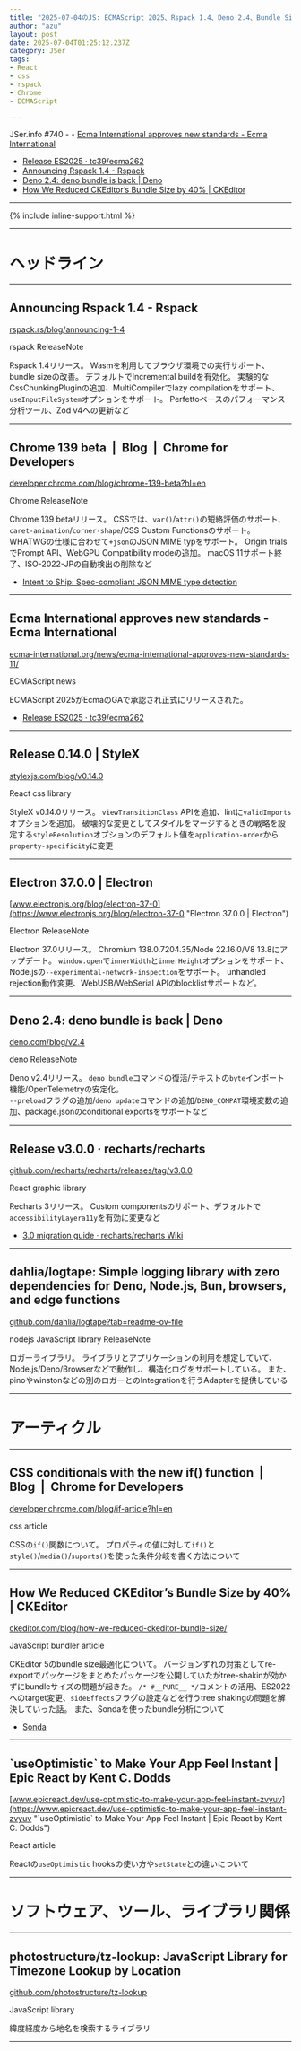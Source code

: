 ```yaml
---
title: "2025-07-04のJS: ECMAScript 2025、Rspack 1.4、Deno 2.4、Bundle Sizeの改善"
author: "azu"
layout: post
date: 2025-07-04T01:25:12.237Z
category: JSer
tags:
- React
- css
- rspack
- Chrome
- ECMAScript

---
```


JSer.info #740 - - [Ecma International approves new standards - Ecma International](https://ecma-international.org/news/ecma-international-approves-new-standards-11/)
- [Release ES2025 · tc39/ecma262](https://github.com/tc39/ecma262/releases/tag/es2025)
- [Announcing Rspack 1.4 - Rspack](https://rspack.rs/blog/announcing-1-4)
- [Deno 2.4: deno bundle is back | Deno](https://deno.com/blog/v2.4)
- [How We Reduced CKEditor’s Bundle Size by 40% | CKEditor](https://ckeditor.com/blog/how-we-reduced-ckeditor-bundle-size/)


----

{% include inline-support.html %}

----

<h1 class="site-genre">ヘッドライン</h1>

----

## Announcing Rspack 1.4 - Rspack
[rspack.rs/blog/announcing-1-4](https://rspack.rs/blog/announcing-1-4 "Announcing Rspack 1.4 - Rspack")
<p class="jser-tags jser-tag-icon"><span class="jser-tag">rspack</span> <span class="jser-tag">ReleaseNote</span></p>

Rspack 1.4リリース。
Wasmを利用してブラウザ環境での実行サポート、bundle sizeの改善。
デフォルトでIncremental buildを有効化。
実験的なCssChunkingPluginの追加、MultiCompilerでlazy compilationをサポート、`useInputFileSystem`オプションをサポート。
Perfettoベースのパフォーマンス分析ツール、Zod v4への更新など


----

## Chrome 139 beta  |  Blog  |  Chrome for Developers
[developer.chrome.com/blog/chrome-139-beta?hl&#x3D;en](https://developer.chrome.com/blog/chrome-139-beta?hl=en "Chrome 139 beta  |  Blog  |  Chrome for Developers")
<p class="jser-tags jser-tag-icon"><span class="jser-tag">Chrome</span> <span class="jser-tag">ReleaseNote</span></p>

Chrome 139 betaリリース。
CSSでは、`var()`/`attr()`の短絡評価のサポート、`caret-animation`/`corner-shape`/CSS Custom Functionsのサポート。
WHATWGの仕様に合わせて`+json`のJSON MIME typをサポート。
Origin trialsでPrompt API、WebGPU Compatibility modeの追加。
macOS 11サポート終了、ISO-2022-JPの自動検出の削除など

- [Intent to Ship: Spec-compliant JSON MIME type detection](https://groups.google.com/a/chromium.org/g/blink-dev/c/-lZFLXH7_Y8/m/ZzgLXc91AQAJ "Intent to Ship: Spec-compliant JSON MIME type detection")

----

## Ecma International approves new standards - Ecma International
[ecma-international.org/news/ecma-international-approves-new-standards-11/](https://ecma-international.org/news/ecma-international-approves-new-standards-11/ "Ecma International approves new standards - Ecma International")
<p class="jser-tags jser-tag-icon"><span class="jser-tag">ECMAScript</span> <span class="jser-tag">news</span></p>

ECMAScript 2025がEcmaのGAで承認され正式にリリースされた。

- [Release ES2025 · tc39/ecma262](https://github.com/tc39/ecma262/releases/tag/es2025 "Release ES2025 · tc39/ecma262")

----

## Release 0.14.0 | StyleX
[stylexjs.com/blog/v0.14.0](https://stylexjs.com/blog/v0.14.0 "Release 0.14.0 | StyleX")
<p class="jser-tags jser-tag-icon"><span class="jser-tag">React</span> <span class="jser-tag">css</span> <span class="jser-tag">library</span></p>

StyleX v0.14.0リリース。
`viewTransitionClass` APIを追加、lintに`validImports`オプションを追加。
破壊的な変更としてスタイルをマージするときの戦略を設定する`styleResolution`オプションのデフォルト値を`application-order`から`property-specificity`に変更


----

## Electron 37.0.0 | Electron
[www.electronjs.org/blog/electron-37-0](https://www.electronjs.org/blog/electron-37-0 "Electron 37.0.0 | Electron")
<p class="jser-tags jser-tag-icon"><span class="jser-tag">Electron</span> <span class="jser-tag">ReleaseNote</span></p>

Electron 37.0リリース。
Chromium 138.0.7204.35/Node 22.16.0/V8 13.8にアップデート。
`window.open`で`innerWidth`と`innerHeight`オプションをサポート、Node.jsの`--experimental-network-inspection`をサポート。
unhandled rejection動作変更、WebUSB/WebSerial APIのblocklistサポートなど。


----

## Deno 2.4: deno bundle is back | Deno
[deno.com/blog/v2.4](https://deno.com/blog/v2.4 "Deno 2.4: deno bundle is back | Deno")
<p class="jser-tags jser-tag-icon"><span class="jser-tag">deno</span> <span class="jser-tag">ReleaseNote</span></p>

Deno v2.4リリース。
`deno bundle`コマンドの復活/テキストの`byte`インポート機能/OpenTelemetryの安定化。  
`--preload`フラグの追加/`deno update`コマンドの追加/`DENO_COMPAT`環境変数の追加、package.jsonのconditional exportsをサポートなど


----

## Release v3.0.0 · recharts/recharts
[github.com/recharts/recharts/releases/tag/v3.0.0](https://github.com/recharts/recharts/releases/tag/v3.0.0 "Release v3.0.0 · recharts/recharts")
<p class="jser-tags jser-tag-icon"><span class="jser-tag">React</span> <span class="jser-tag">graphic</span> <span class="jser-tag">library</span></p>

Recharts 3リリース。
Custom componentsのサポート、デフォルトで`accessibilityLayera11y`を有効に変更など

- [3.0 migration guide · recharts/recharts Wiki](https://github.com/recharts/recharts/wiki/3.0-migration-guide#breaking-code-changes "3.0 migration guide · recharts/recharts Wiki")

----

## dahlia/logtape: Simple logging library with zero dependencies for Deno, Node.js, Bun, browsers, and edge functions
[github.com/dahlia/logtape?tab&#x3D;readme-ov-file](https://github.com/dahlia/logtape?tab=readme-ov-file "dahlia/logtape: Simple logging library with zero dependencies for Deno, Node.js, Bun, browsers, and edge functions")
<p class="jser-tags jser-tag-icon"><span class="jser-tag">nodejs</span> <span class="jser-tag">JavaScript</span> <span class="jser-tag">library</span> <span class="jser-tag">ReleaseNote</span></p>

ロガーライブラリ。
ライブラリとアプリケーションの利用を想定していて、Node.js/Deno/Browserなどで動作し、構造化ログをサポートしている。
また、pinoやwinstonなどの別のロガーとのIntegrationを行うAdapterを提供している


----
<h1 class="site-genre">アーティクル</h1>

----

## CSS conditionals with the new if() function  |  Blog  |  Chrome for Developers
[developer.chrome.com/blog/if-article?hl&#x3D;en](https://developer.chrome.com/blog/if-article?hl=en "CSS conditionals with the new if() function  |  Blog  |  Chrome for Developers")
<p class="jser-tags jser-tag-icon"><span class="jser-tag">css</span> <span class="jser-tag">article</span></p>

CSSの`if()`関数について。
プロパティの値に対して`if()`と`style()`/`media()`/`suports()`を使った条件分岐を書く方法について


----

## How We Reduced CKEditor’s Bundle Size by 40% | CKEditor
[ckeditor.com/blog/how-we-reduced-ckeditor-bundle-size/](https://ckeditor.com/blog/how-we-reduced-ckeditor-bundle-size/ "How We Reduced CKEditor’s Bundle Size by 40% | CKEditor")
<p class="jser-tags jser-tag-icon"><span class="jser-tag">JavaScript</span> <span class="jser-tag">bundler</span> <span class="jser-tag">article</span></p>

CKEditor 5のbundle size最適化について。
バージョンずれの対策としてre-exportでパッケージをまとめたパッケージを公開していたがtree-shakinが効かずにbundleサイズの問題が起きた。
`/* #__PURE__ */`コメントの活用、ES2022へのtarget変更、`sideEffects`フラグの設定などを行うtree shakingの問題を解決していった話。
また、Sondaを使ったbundle分析について

- [Sonda](https://sonda.dev/ "Sonda")

----

## \`useOptimistic\` to Make Your App Feel Instant | Epic React by Kent C. Dodds
[www.epicreact.dev/use-optimistic-to-make-your-app-feel-instant-zvyuv](https://www.epicreact.dev/use-optimistic-to-make-your-app-feel-instant-zvyuv "\`useOptimistic\` to Make Your App Feel Instant | Epic React by Kent C. Dodds")
<p class="jser-tags jser-tag-icon"><span class="jser-tag">React</span> <span class="jser-tag">article</span></p>

Reactの`useOptimistic` hooksの使い方や`setState`との違いについて


----
<h1 class="site-genre">ソフトウェア、ツール、ライブラリ関係</h1>

----

## photostructure/tz-lookup: JavaScript Library for Timezone Lookup by Location
[github.com/photostructure/tz-lookup](https://github.com/photostructure/tz-lookup "photostructure/tz-lookup: JavaScript Library for Timezone Lookup by Location")
<p class="jser-tags jser-tag-icon"><span class="jser-tag">JavaScript</span> <span class="jser-tag">library</span></p>

緯度経度から地名を検索するライブラリ


----
